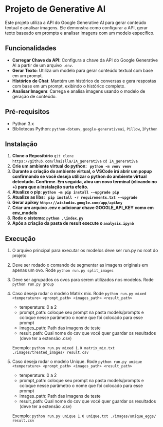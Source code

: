 # Projeto de Generative AI

Este projeto utiliza a API do Google Generative AI para gerar conteúdo textual e analisar imagens. Ele demonstra como configurar a API, gerar texto baseado em prompts e analisar imagens com um modelo específico.

## Funcionalidades

- **Carregar Chave da API**: Configura a chave da API do Google Generative AI a partir de um arquivo `.env`.
- **Gerar Texto**: Utiliza um modelo para gerar conteúdo textual com base em um prompt.
- **Histórico de Chat**: Mantém um histórico de conversas e gera respostas com base em um prompt, exibindo o histórico completo.
- **Analisar Imagem**: Carrega e analisa imagens usando o modelo de geração de conteúdo.

## Pré-requisitos

- Python 3.x
- Bibliotecas Python: `python-dotenv`, `google-generativeai`, `Pillow`, `IPython`

## Instalação

1. **Clone o Repositório**
   ``git clone https://github.com/lhaislla/IA_generativa``
   ``cd IA_generativa``
2. **Crie um ambiente virtual do python: `` python -m venv venv``**
3. **Durante a criação do ambiente virtual, o VSCode irá abrir um popup confirmando se você deseja utilizar o python do ambiente virtual detectado. Confirme. Em seguida, abra um novo terminal (clicando no +) para que a instalação surta efeito.**
4. **Atualize o pip: ``python -m pip install --upgrade pip``**
5. **Atualize as libs: `` pip install -r requirements.txt --upgrade``**
6. **Gerar apikey ``https://aistudio.google.com/app/apikey``**
7. **Criar um arquivo .env e adicionar chave GOOGLE_API_KEY como em env_models**
8. **Rode o sistema: ``python .\index.py``**
9. **Após a criação da pasta de result execute o ``analysis.ipynb``**

## Execução

1. O arquivo principal para executar os modelos deve ser run.py no root do projeto
2. Deve ser rodado o comando de segmentar as imagens originais em apenas um ovo. Rode `python run.py split_images`
3. Deve ser agrupados os ovos para serem utilizados nos modelos. Rode `python run.py group`
4. Caso deseja rodar o modelo Matrix mix. Rode `python run.py mixed <temperature> <prompt_path> <images_path> <result_path>`
   - temperature: 0 a 2
   - prompt_path: coloque seu prompt na pasta models/prompts e coloque nesse parâmetro o nome que foi colocado para esse prompt
   - images_path: Path das imagens de teste
   - result_path: Qual nome do csv que você quer guardar os resultados (deve ter a extensão .csv)

   Exemplo: `python run.py mixed 1.0 matrix_mix.txt ./images/treated_images/ result.csv`
5. Caso deseja rodar o modelo Unique. Rode `python run.py unique <temperature> <prompt_path> <images_path> <result_path>`
   - temperature: 0 a 2
   - prompt_path: coloque seu prompt na pasta models/prompts e coloque nesse parâmetro o nome que foi colocado para esse prompt
   - images_path: Path das imagens de teste
   - result_path: Qual nome do csv que você quer guardar os resultados (deve ter a extensão .csv)

   Exemplo: `python run.py unique 1.0 unique.txt ./images/unique_eggs/ result.csv`
